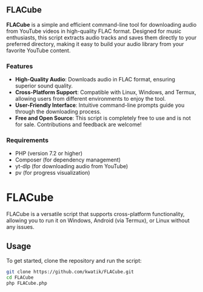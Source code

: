 ## FLACube

**FLACube** is a simple and efficient command-line tool for downloading audio from YouTube videos in high-quality FLAC format. Designed for music enthusiasts, this script extracts audio tracks and saves them directly to your preferred directory, making it easy to build your audio library from your favorite YouTube content.

### Features

- **High-Quality Audio**: Downloads audio in FLAC format, ensuring superior sound quality.
- **Cross-Platform Support**: Compatible with Linux, Windows, and Termux, allowing users from different environments to enjoy the tool.
- **User-Friendly Interface**: Intuitive command-line prompts guide you through the downloading process.
- **Free and Open Source**: This script is completely free to use and is not for sale. Contributions and feedback are welcome!

### Requirements

- PHP (version 7.2 or higher)
- Composer (for dependency management)
- yt-dlp (for downloading audio from YouTube)
- pv (for progress visualization)

# FLACube

FLACube is a versatile script that supports cross-platform functionality, allowing you to run it on Windows, Android (via Termux), or Linux without any issues.

## Usage

To get started, clone the repository and run the script:

```bash
git clone https://github.com/kwatik/FLACube.git
cd FLACube
php FLACube.php
